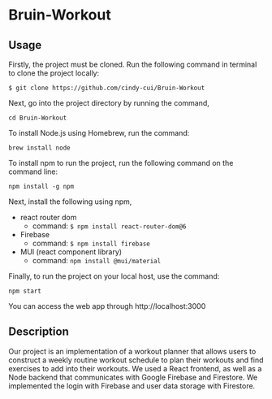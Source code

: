 # Bruin-Workout


## Usage 

Firstly, the project must be cloned. Run the following command in terminal to clone the project locally: 
```
$ git clone https://github.com/cindy-cui/Bruin-Workout 
```
Next, go into the project directory by running the command, 
```
cd Bruin-Workout
```

To install Node.js using Homebrew, run the command: 
```
brew install node
```

To install npm to run the project, run the following command on the command line: 
```
npm install -g npm
```
Next, install the following using npm, 
- react router dom 
  - command: ``` $ npm install react-router-dom@6 ```
- Firebase 
  - command: ``` $ npm install firebase ```
- MUI (react component library) 
  - command: ```npm install @mui/material```



Finally, to run the project on your local host, use the command: 
```
npm start
```

You can access the web app through http://localhost:3000 


## Description


Our project is an implementation of a workout planner that allows users to construct a weekly routine workout schedule to plan their workouts and find exercises to add into their workouts. We used a React frontend, as well as a Node backend that communicates with Google Firebase and Firestore. We implemented the login with Firebase and user data storage with Firestore. 
